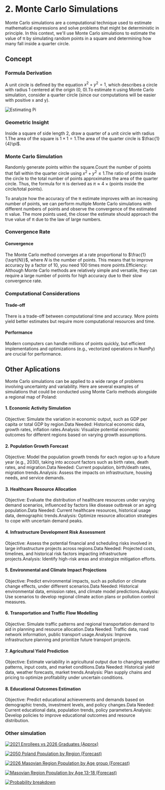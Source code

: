 # 2. Monte Carlo Simulations

Monte Carlo simulations are a computational technique used to estimate mathematical expressions and solve problems that might be deterministic in principle. In this context, we'll use Monte Carlo simulations to estimate the value of π by simulating random points in a square and determining how many fall inside a quarter circle.

## Concept

### Formula Derivation

A unit circle is defined by the equation $x^2 + y^2 = 1$, which describes a circle with radius 1 centered at the origin (0, 0).To estimate π using Monte Carlo simulation, consider a quarter circle (since our computations will be easier with positive x and y).

![Estimating Pi](https://mg-2025p03.github.io/physics/_pics/P2.1.png)

### Geometric Insight

Inside a square of side length 2, draw a quarter of a unit circle with radius 1.The area of the square is $1 \times 1 = 1$.The area of the quarter circle is $\frac{1}{4}\pi$.

### Monte Carlo Simulation

Randomly generate points within the square.Count the number of points that fall within the quarter circle using $x^2 + y^2 \leq 1$.The ratio of points inside the circle to the total number of points approximates the area of the quarter circle. Thus, the formula for π is derived as $\pi \approx 4 \times (\text{points inside the circle} / \text{total points})$.

To analyze how the accuracy of the π estimate improves with an increasing number of points, we can perform multiple Monte Carlo simulations with different numbers of points and observe the convergence of the estimated π value. The more points used, the closer the estimate should approach the true value of π due to the law of large numbers.

### Convergence Rate

#### Convergence

The Monte Carlo method converges at a rate proportional to $\frac{1}{\sqrt{N}}$, where $N$ is the number of points. This means that to improve accuracy by a factor of 10, you need 100 times more points.Efficiency: Although Monte Carlo methods are relatively simple and versatile, they can require a large number of points for high accuracy due to their slow convergence rate.

### Computational Considerations

#### Trade-off

There is a trade-off between computational time and accuracy. More points yield better estimates but require more computational resources and time.

#### Performance

Modern computers can handle millions of points quickly, but efficient implementations and optimizations (e.g., vectorized operations in NumPy) are crucial for performance.

## Other Aplications

Monte Carlo simulations can be applied to a wide range of problems involving uncertainty and variability. Here are several examples of simulations that could be conducted using Monte Carlo methods alongside a regional map of Poland:

#### 1. Economic Activity Simulation

Objective: Simulate the variation in economic output, such as GDP per capita or total GDP by region.Data Needed: Historical economic data, growth rates, inflation rates.Analysis: Visualize potential economic outcomes for different regions based on varying growth assumptions.

#### 2. Population Growth Forecast

Objective: Model the population growth trends for each region up to a future year (e.g., 2030), taking into account factors such as birth rates, death rates, and migration.Data Needed: Current population, birth/death rates, migration trends.Analysis: Assess the impacts on infrastructure, housing needs, and service demands.

#### 3. Healthcare Resource Allocation

Objective: Evaluate the distribution of healthcare resources under varying demand scenarios, influenced by factors like disease outbreak or an aging population.Data Needed: Current healthcare resources, historical usage data, demographic trends.Analysis: Optimize resource allocation strategies to cope with uncertain demand peaks.

#### 4. Infrastructure Development Risk Assessment

Objective: Assess the potential financial and scheduling risks involved in large infrastructure projects across regions.Data Needed: Projected costs, timelines, and historical risk factors impacting infrastructure projects.Analysis: Identify high-risk areas and strategize mitigation efforts.

#### 5. Environmental and Climate Impact Projections

Objective: Predict environmental impacts, such as pollution or climate change effects, under different scenarios.Data Needed: Historical environmental data, emission rates, and climate model predictions.Analysis: Use scenarios to develop regional climate action plans or pollution control measures.

#### 6. Transportation and Traffic Flow Modelling

Objective: Simulate traffic patterns and regional transportation demand to aid in planning and resource allocation.Data Needed: Traffic data, road network information, public transport usage.Analysis: Improve infrastructure planning and prioritize future transport projects.

#### 7. Agricultural Yield Prediction

Objective: Estimate variability in agricultural output due to changing weather patterns, input costs, and market conditions.Data Needed: Historical yield data, weather forecasts, market trends.Analysis: Plan supply chains and pricing to optimize profitability under uncertain conditions.

#### 8. Educational Outcomes Estimation

Objective: Predict educational achievements and demands based on demographic trends, investment levels, and policy changes.Data Needed: Current educational data, population trends, policy parameters.Analysis: Develop policies to improve educational outcomes and resource distribution.

### Other simulation

[![2021 Enrollees vs 2026 Graduates (Approx)](https://mg-2025p03.github.io/physics/_pics/P2.7.png)](https://mg-2025p03.github.io/physics/_pics/P2.7.png)

[![2050 Poland Population by Region (Forecast)](https://mg-2025p03.github.io/physics/_pics/P2.3.png)](https://mg-2025p03.github.io/physics/_pics/P2.3.png)

[![2026 Masovian Region Population by Age group (Forecast)](https://mg-2025p03.github.io/physics/_pics/P2.6.png)](https://mg-2025p03.github.io/physics/_pics/P2.6.png)

[![Masovian Region Population by Age 13-18 (Forecast)](https://mg-2025p03.github.io/physics/_pics/P2.8.png)](https://mg-2025p03.github.io/physics/_pics/P2.8.png)

[![Probability breakdown](https://mg-2025p03.github.io/physics/_pics/P2.8.1.png)](https://mg-2025p03.github.io/physics/_pics/P2.8.1.png)